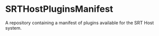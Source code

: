 # SRTHostPluginsManifest
A repository containing a manifest of plugins available for the SRT Host system.
